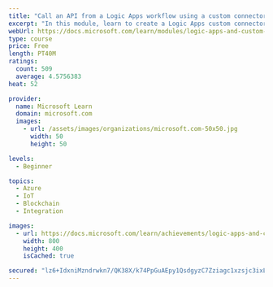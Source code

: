 ```yaml
---
title: "Call an API from a Logic Apps workflow using a custom connector"
excerpt: "In this module, learn to create a Logic Apps custom connector to call an API from a Logic Apps workflow."
webUrl: https://docs.microsoft.com/learn/modules/logic-apps-and-custom-connectors/
type: course
price: Free
length: PT40M
ratings:
  count: 509
  average: 4.5756383
heat: 52

provider:
  name: Microsoft Learn
  domain: microsoft.com
  images:
    - url: /assets/images/organizations/microsoft.com-50x50.jpg
      width: 50
      height: 50

levels:
  - Beginner

topics:
  - Azure
  - IoT
  - Blockchain
  - Integration

images:
  - url: https://docs.microsoft.com/learn/achievements/logic-apps-and-custom-connectors-social.png
    width: 800
    height: 400
    isCached: true

secured: "lz6+IdxniMzndrwkn7/QK38X/k74PpGuAEpy1QsdgyzC7Zziagc1xzsjc3ixL+P4ZDPGSvvnj0rlp2qfkBP6SdXrkHIS7TiiflEPFYdc3QRpmcJmdTiIbhQq05HVZ/xkOSkf+Q2qVzKnWCjW45j44PkaR0nSCM2gLirpEhMpx6fs9K22M2Co6k+ftc886ZTGNU7SpkPhkn2vXFVe40PUjl6M6z/QQl1pEnqnJ3sI6RmdIg/gaNIUsNjwhEG77mbIlZfyGjWEQNZDXSUrqd16pKdg1ipP3dvEOsUx0fIkxfC4BB1ZYlmXYQDJx9KjC0mhzJJdmpHRaO2jMd7PsPZbzpNsa6otGBpr/QbrFWloQQpFYlale4tSs0p8JttC1vIyO5Zzds7Bej++bMGs++fLKWDEDF8WNoCPg7tpOpSyGjM=;y2VGrt60veNiRp6IX9/tsg=="
---
```


